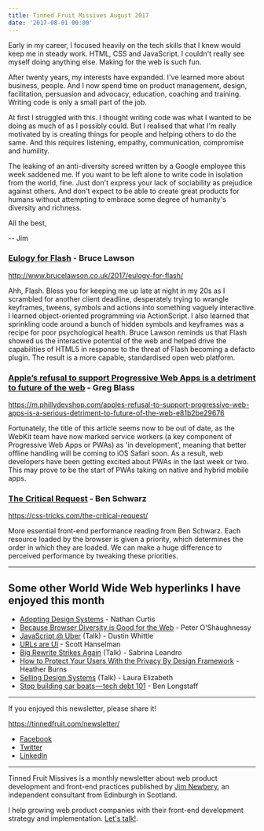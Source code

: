 ```yaml
---
title: Tinned Fruit Missives August 2017
date: '2017-08-01 00:00'
---
```


Early in my career, I focused heavily on the tech skills that I knew would keep me in steady work. HTML, CSS and JavaScript. I couldn't really see myself doing anything else. Making for the web is such fun.

After twenty years, my interests have expanded. I've learned more about business, people. And I now spend time on product management, design, facilitation, persuasion and advocacy, education, coaching and training. Writing code is only a small part of the job.

At first I struggled with this. I thought writing code was what I wanted to be doing as much of as I possibly could. But I realised that what I'm really motivated by is creating things for people and helping others to do the same. And this requires listening, empathy, communication, compromise and humility.

The leaking of an anti-diversity screed written by a Google employee this week saddened me. If you want to be left alone to write code in isolation from the world, fine. Just don't express your lack of sociability as prejudice against others. And don't expect to be able to create great products for humans without attempting to embrace some degree of humanity's diversity and richness.

All the best,

-- Jim

### [Eulogy for Flash](http://www.brucelawson.co.uk/2017/eulogy-for-flash/) - Bruce Lawson

http://www.brucelawson.co.uk/2017/eulogy-for-flash/

Ahh, Flash. Bless you for keeping me up late at night in my 20s as I scrambled for another client deadline, desperately trying to wrangle keyframes, tweens, symbols and actions into something vaguely interactive. I learned object-oriented programming via ActionScript. I also learned that sprinkling code around a bunch of hidden symbols and keyframes was a recipe for poor psychological health. Bruce Lawson reminds us that Flash showed us the interactive potential of the web and helped drive the capabilities of HTML5 in response to the threat of Flash becoming a defacto plugin. The result is a more capable, standardised open web platform.

### [Apple’s refusal to support Progressive Web Apps is a detriment to future of the web](https://m.phillydevshop.com/apples-refusal-to-support-progressive-web-apps-is-a-serious-detriment-to-future-of-the-web-e81b2be29676) - Greg Blass

https://m.phillydevshop.com/apples-refusal-to-support-progressive-web-apps-is-a-serious-detriment-to-future-of-the-web-e81b2be29676

Fortunately, the title of this article seems now to be out of date, as the WebKit team have now marked service workers (a key component of Progressive Web Apps or PWAs) as 'in development', meaning that better offline handling will be coming to iOS Safari soon. As a result, web developers have been getting excited about PWAs in the last week or two. This may prove to be the start of PWAs taking on native and hybrid mobile apps.

### [The Critical Request](https://css-tricks.com/the-critical-request/) - Ben Schwarz

https://css-tricks.com/the-critical-request/

More essential front-end performance reading from Ben Schwarz. Each resource loaded by the browser is given a priority, which determines the order in which they are loaded. We can make a huge difference to perceived performance by tweaking these priorities.

---

## Some other World Wide Web hyperlinks I have enjoyed this month

* [Adopting Design Systems](https://medium.com/eightshapes-llc/adopting-design-systems-71e599ff660a) - Nathan Curtis
* [Because Browser Diversity is Good for the Web](https://medium.com/samsung-internet-dev/because-browser-diversity-is-good-for-the-web-910d1cbcdf3b) - Peter O'Shaughnessy
* [JavaScript @ Uber](https://www.youtube.com/watch?v=JWFyH13_I3o) (Talk) - Dustin Whittle
* [URLs are UI](https://www.hanselman.com/blog/URLsAreUI.aspx) - Scott Hanselman
* [Big Rewrite Strikes Again](https://www.youtube.com/watch?v=1QPEflWn1WU) (Talk) - Sabrina Leandro
* [How to Protect Your Users With the Privacy By Design Framework](https://www.smashingmagazine.com/2017/07/privacy-by-design-framework/) - Heather Burns
* [Selling Design Systems](https://vimeo.com/224927348) (Talk) - Laura Elizabeth
* [Stop building car boats — tech debt 101](https://hackernoon.com/stop-building-car-boats-tech-debt-101-bc0b08312fa) - Ben Longstaff

---

If you enjoyed this newsletter, please share it!

https://tinnedfruit.com/newsletter/

* [Facebook](https://www.facebook.com/sharer/sharer.php?u=https%3A//tinnedfruit.com/newsletter/)
* [Twitter](https://twitter.com/home?status=Tinned%20Fruit%20Missives%20is%20a%20great%20monthly%20link%20newsletter%20about%20front%20end%20product%20development%20https%3A//tinnedfruit.com/newsletter/)
* [LinkedIn](https://www.linkedin.com/shareArticle?mini=true&url=https%3A//tinnedfruit.com/newsletter/&title=Tinned%20Fruit%20Missives&summary=Tinned%20Fruit%20Missives%20is%20a%20great%20monthly%20link%20newsletter%20about%20front%20end%20product%20development&source=)

---

Tinned Fruit Missives is a monthly newsletter about web product development and front-end practices published by [Jim Newbery](https://tinnedfruit.com), an independent consultant from Edinburgh in Scotland.

I help growing web product companies with their front-end development strategy and implementation. [Let's talk!](https://tinnedfruit.com/contact).
